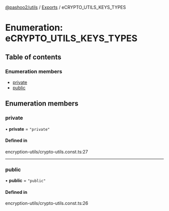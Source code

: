 [@pashoo2/utils](../README.md) / [Exports](../modules.md) / eCRYPTO_UTILS_KEYS_TYPES

# Enumeration: eCRYPTO\_UTILS\_KEYS\_TYPES

## Table of contents

### Enumeration members

- [private](ecrypto_utils_keys_types.md#private)
- [public](ecrypto_utils_keys_types.md#public)

## Enumeration members

### private

• **private** = `"private"`

#### Defined in

encryption-utils/crypto-utils.const.ts:27

___

### public

• **public** = `"public"`

#### Defined in

encryption-utils/crypto-utils.const.ts:26
